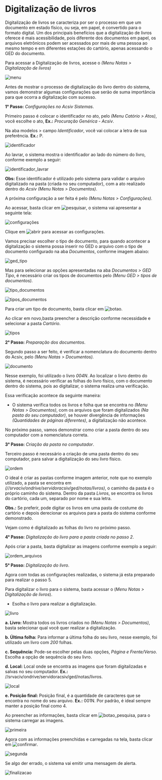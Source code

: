 # Digitalização de livros 

Digitalização de livros se caracteriza por ser o processo em que um documento em estado físico, ou seja, em papel, é convertido para o formato digital. Um dos principais benefícios que a digitalização de livros oferece é mais acessibilidade, pois diferente dos documentos em papel, os arquivos eletrônicos podem ser acessados por mais de uma pessoa ao mesmo tempo e em diferentes estações do cartório, apenas acessando o GED do documento.

Para acessar a Digitalização de livros, acesse o *(Menu Notas > Digitalização de livros)*

![menu](https://github.com/gislenetavaresacsiv/DigitalizacaoNotas/blob/main/IMAGENS/MENU.png)

Antes de mostrar o processo de digitalização do livro dentro do sistema, vamos demonstrar algumas configurações que serão de suma importância para que ocorra a digitalização com sucesso.

**1° Passo:** *Configurações no Acsiv Sistemas*. 

Primeiro passo é colocar o identificador no ato, pelo *(Menu Catório > Atos)*, você escolhe o ato, **Ex.:** *Procuração Genérica - Acsiv*.

Na aba modelos > campo *Identificador*, você vai colocar a letra de sua preferência. **Ex.:** P. 

![identificador](https://github.com/gislenetavaresacsiv/DigitalizacaoNotas/blob/main/IMAGENS/IDENTIFICADOR_LIVROS.PNG)

Ao lavrar, o sistema mostra o identificador ao lado do número do livro, conforme exemplo a seguir:

![identificador_lavrar](https://github.com/gislenetavaresacsiv/DigitalizacaoNotas/blob/main/IMAGENS/LETRA_AO_LAVRAR.png)

**Obs:** Esse identificador é utilizado pelo sistema para validar o arquivo digitalizado na pasta (criada no seu computador), com a ato realizado dentro do *Acsiv* *(Menu Notas > Documentos)*. 

A próxima configuração a ser feita é pelo *(Menu Notas > Configurações).*

Ao acessar, basta clicar em ![pesquisar](https://github.com/gislenetavaresacsiv/DigitalizacaoNotas/blob/main/IMAGENS/PESQUISAR.PNG), o sistema vai apresentar a seguinte tela:

![configurações](https://github.com/gislenetavaresacsiv/DigitalizacaoNotas/blob/main/IMAGENS/NOTAS_CONFIGURACOES.PNG)

Clique em ![abrir](https://github.com/gislenetavaresacsiv/DigitalizacaoNotas/blob/main/IMAGENS/BOTAO_ABRIR.PNG) para acessar as configurações.

Vamos precisar escolher o tipo de documento, para quando acontecer a digitalização o sistema possa inserir no GED o arquivo com o tipo de documento configurado na aba *Documentos*, conforme imagem abaixo:

![ged_tipo](https://github.com/gislenetavaresacsiv/DigitalizacaoNotas/blob/main/IMAGENS/GED_CONFIGURACOES.PNG)

Mas para selecionar as opções apresentadas na aba *Documentos > GED Tipo*, é necessário criar os tipos de documentos pelo *(Menu GED > tipos de documentos).* 

![tipo_documentos](https://github.com/gislenetavaresacsiv/DigitalizacaoNotas/blob/main/IMAGENS/TIPO_GED.png)

![tipos_documentos](https://github.com/gislenetavaresacsiv/DigitalizacaoNotas/blob/main/IMAGENS/TIPOS_DOCUMENTOS_NOVO.PNG)

Para criar um tipo de documento, basta clicar em ![botao](https://github.com/gislenetavaresacsiv/DigitalizacaoNotas/blob/main/IMAGENS/TIPOS_DOCUMENTOS_BOTAO_NOVO.PNG).

Ao clicar em novo,basta preencher a descrição conforme necessidade e selecionar a pasta *Cartório*.

![tipos](https://github.com/gislenetavaresacsiv/DigitalizacaoNotas/blob/main/IMAGENS/TIPOS_DOCUMENTOS.PNG)

**2° Passo:** *Preparação dos documentos*.

Segundo passo a ser feito, é verificar a nomenclatura do documento dentro do Acsiv, pelo *(Menu Notas > Documentos).*

![documento](https://github.com/gislenetavaresacsiv/DigitalizacaoNotas/blob/main/IMAGENS/NOME_LIVRO_MENU_DOCUMENTOS.PNG)

Nesse exemplo, foi utilizado o livro *004N*. Ao localizar o livro dentro do sistema, é necessário verificar as folhas do livro físico, com o documento dentro do sistema, pois ao digitalizar, o sistema realiza uma verificação. 

Essa verificação acontece da seguinte maneira:

* O sistema verifica todos os livros e folha que se encontra no *(Menu Notas > Documentos)*, com os arquivos que foram digitalizados *(Na pasta do seu computador)*, se houver divergência de informações *(Quantidades de páginas diferentes)*, a digitalização não acontece. 

No próximo passo, vamos demonstrar como criar a pasta dentro do seu computador com a nomenclatura correta.



**3° Passo:** *Criação da pasta no computador*.

Terceiro passo é necessário a criação de uma pasta dentro do seu computador, para salvar a digitalização do seu livro físico.

![ordem](https://github.com/gislenetavaresacsiv/DigitalizacaoNotas/blob/main/IMAGENS/ORDEM_LIVROS_PASTA_COMPUTADOR.PNG)

O ideal é criar as pastas conforme imagem anterior, note que no exemplo utilizado, a pasta se encontra em *(//srvaciv/ondrive/servidoracsiv/ged/notas/livros)*, o caminho da pasta é o próprio caminho do sistema. Dentro da pasta *Livros*, se encontra os livros do cartório, cada um, separado por nome e sua letra.

**Obs.:** Se preferir, pode digitar os livros em uma pasta de costume do cartório e depois derecionar os arquivos para a pasta do sistema conforme demonstrado.

Vejam como é digitalizado as folhas do livro no próximo passo.


**4° Passo:** *Digitalização do livro para a pasta criada no passo 2*.

Após criar a pasta, basta digitalizar as imagens conforme exemplo a seguir:

![ordem_arquivos](https://github.com/gislenetavaresacsiv/DigitalizacaoNotas/blob/main/IMAGENS/ORDEM_ARQUIVOS_SALVOS.PNG)


**5° Passo:** *Digitalização do livro*.

Agora com todas as configurações realizadas, o sistema já esta preparado para realizar o passo 5.

Para digitalizar o livro para o sistema, basta acessar o (*Menu Notas > Digitalização de livros*).

* Esolha o livro para realizar a digitalização.

![livro](https://github.com/gislenetavaresacsiv/DigitalizacaoNotas/blob/main/IMAGENS/1.PNG)

**a. Livro:** Mostra todos os livros criados no *(Menu Notas > Documentos)*, basta selecionar qual você quer realizar a digitalização.

**b. Última folha:** Para informar a última folha do seu livro, nesse exemplo, foi utilizado um livro com *200* folhas.

**c. Sequência:** Pode-se escolher pelas duas opções, *Página e Frente/Verso*. Escolha a opção de sequência do seu livro.

**d. Local:** Local onde se encontra as imagens que foram digitalizadas e salvas no seu computador. **Ex.:** //srvaciv/ondrive/servidoracsiv/ged/notas/livros.

![local](https://github.com/gislenetavaresacsiv/DigitalizacaoNotas/blob/main/IMAGENS/2.PNG)

**e. Posição final:** Posição final, é a quantidade de caracteres que se encontra no nome do seu arquivo. **Ex.:** 001N. Por padrão, é ideal sempre manter a posição final como 4.

Ao preencher as informações, basta clicar em ![botao_pesquisa](https://github.com/gislenetavaresacsiv/DigitalizacaoNotas/blob/main/IMAGENS/PESQUISAR.PNG), para o sistema carregar as imagens. 

![primeira](https://github.com/gislenetavaresacsiv/DigitalizacaoNotas/blob/main/IMAGENS/3.PNG)

Agora com as informações preenchidas e carregadas na tela, basta clicar em ![confirmar](https://github.com/gislenetavaresacsiv/DigitalizacaoNotas/blob/main/IMAGENS/BOTAO_CONFIRMAR.PNG).

![segunda](https://github.com/gislenetavaresacsiv/DigitalizacaoNotas/blob/main/IMAGENS/4.PNG)

Se algo der errado, o sistema vai emitir uma mensagem de alerta.

![finalizacao](https://github.com/gislenetavaresacsiv/DigitalizacaoNotas/tree/main/IMAGENS)



